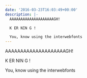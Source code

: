 ```yaml
---
date: '2016-03-23T16:03:49+00:00'
description: |-
  AAAAAAAAAAAAAAAAAAAAGH!

  K ER NIN G !

  You, know using the interwebfonts
---
```

AAAAAAAAAAAAAAAAAAAAGH!

K ER NIN G !

You, know using the interwebfonts
